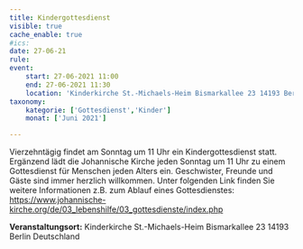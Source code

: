 ```yaml
---
title: Kindergottesdienst
visible: true
cache_enable: true
#ics: 
date: 27-06-21
rule: 
event:
	start: 27-06-2021 11:00
	end: 27-06-2021 11:30
	location: 'Kinderkirche St.-Michaels-Heim Bismarkallee 23 14193 Berlin Deutschland'
taxonomy:
	kategorie: ['Gottesdienst','Kinder']
	monat: ['Juni 2021']

---
```

Vierzehntägig findet am Sonntag um 11 Uhr ein Kindergottesdienst statt. Ergänzend lädt die Johannische Kirche jeden Sonntag um 11 Uhr zu einem Gottesdienst für Menschen jeden Alters ein. Geschwister, Freunde und Gäste sind immer herzlich willkommen. Unter folgenden Link finden Sie weitere Informationen z.B. zum Ablauf eines Gottesdienstes: https://www.johannische-kirche.org/de/03_lebenshilfe/03_gottesdienste/index.php



**Veranstaltungsort:** Kinderkirche St.-Michaels-Heim Bismarkallee 23 14193 Berlin Deutschland


